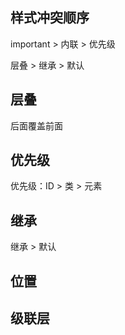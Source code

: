 ## 样式冲突顺序

important > 内联 > 优先级

层叠 > 继承 > 默认

## 层叠

后面覆盖前面

## 优先级

优先级：ID > 类 > 元素

## 继承

继承 > 默认

## 位置

## 级联层